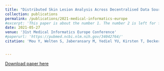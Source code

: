 ```yaml
---
title: "Distributed Skin Lesion Analysis Across Decentralised Data Sources"
collection: publications
permalink: /publications/2021-medical-informatics-europe
#excerpt: 'This paper is about the number 1. The number 2 is left for future work.'
date: 2021-05-27
venue: '31st Medical Informatics Europe Conference'
#paperurl: 'https://pubmed.ncbi.nlm.nih.gov/34042764/'
citation: 'Mou Y, Welten S, Jaberansary M, Yediel YU, Kirsten T, Decker S, Beyan O. "Distributed Skin Lesion Analysis Across Decentralised Data Sources." <i>Studies in health technology and informatics</i>. 2021 May 27;281:352-6.'


---
```


[Download paper here](https://pubmed.ncbi.nlm.nih.gov/34042764/)

<!-- 
Recommended citation: Mou Y, Welten S, Jaberansary M, Yediel YU, Kirsten T, Decker S, Beyan O. "Distributed Skin Lesion Analysis Across Decentralised Data Sources." <i>Studies in health technology and informatics</i>. 2021 May 27;281:352-6. 
-->
